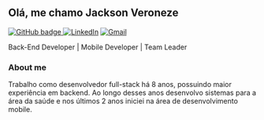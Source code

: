 ## Olá, me chamo Jackson Veroneze

[![GitHub badge](https://img.shields.io/badge/-Github-000?style=for-the-badge&logo=Github&logoColor=white&link=https://github.com/jacksonveroneze) ](https://github.com/jacksonveroneze) 
[![LinkedIn](https://img.shields.io/badge/-LinkedIn-blue?style=for-the-badge&logo=Linkedin&logoColor=white&link=https://www.linkedin.com/in/jacksonveroneze/)](https://www.linkedin.com/in/jacksonveroneze)
[![Gmail](https://img.shields.io/badge/-Gmail-c14438?style=for-the-badge&logo=Gmail&logoColor=white)](mailto:jackson@jacksonveroneze.com)


Back-End Developer | Mobile Developer | Team Leader

### About me
Trabalho como desenvolvedor full-stack há 8 anos, possuindo maior
experiência em backend. Ao longo desses anos desenvolvo sistemas para a
área da saúde e nos últimos 2 anos iniciei na área de desenvolvimento mobile.
